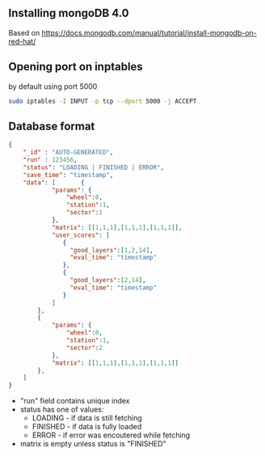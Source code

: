 ## Installing mongoDB 4.0

Based on https://docs.mongodb.com/manual/tutorial/install-mongodb-on-red-hat/

## Opening port on inptables

by default using port 5000

```bash
sudo iptables -I INPUT -p tcp --dport 5000 -j ACCEPT
```

## Database format

```json
{  
    "_id" : "AUTO-GENERATED",
    "run" : 123456,
    "status": "LOADING | FINISHED | ERROR",
    "save_time": "timestamp",
    "data": [       {
            "params": {
                "wheel":0,
                "station":1,
                "sector":1
            },
            "matrix": [[1,1,1],[1,1,1],[1,1,1]],
            "user_scores": [
               {
                 "good_layers":[1,2,14],
                 "eval_time": "timestamp"
               },
               {
                 "good_layers":[2,14],
                 "eval_time": "timestamp"
               }
            ]
        },
        {
            "params": {
                "wheel":0,
                "station":1,
                "sector":2
            },
            "matrix": [[1,1,1],[1,1,1],[1,1,1]]
        },
    ]
}
```

* "run" field contains unique index
* status has one of values:
  * LOADING - if data is still fetching
  * FINISHED - if data is fully loaded
  * ERROR - if error was encoutered while fetching
* matrix is empty unless status is "FINISHED"